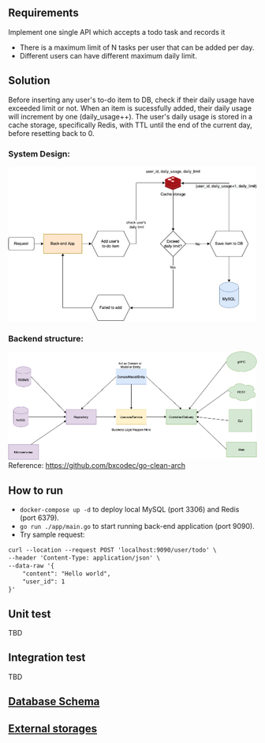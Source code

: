 ## Requirements
Implement one single API which accepts a todo task and records it
- There is a maximum limit of N tasks per user that can be added per day.
- Different users can have different maximum daily limit.

## Solution

Before inserting any user's to-do item to DB, check if their daily usage have exceeded limit or not. When an item is sucessfully added, their daily usage will increment by one (daily_usage++).
The user's daily usage is stored in a cache storage, specifically Redis, with TTL until the end of the current day, before resetting back to 0.

### System Design:
![alt text](./images/manabie.jpeg)

### Backend structure:
![alt text](./images/clean-arch.png)
Reference: https://github.com/bxcodec/go-clean-arch


## How to run
- `docker-compose up -d` to deploy local MySQL (port 3306) and Redis (port 6379).
- `go run ./app/main.go` to start running back-end application (port 9090).
- Try sample request:
```
curl --location --request POST 'localhost:9090/user/todo' \
--header 'Content-Type: application/json' \
--data-raw '{
    "content": "Hello world",
    "user_id": 1
}'
```

## Unit test
TBD

## Integration test
TBD

## [Database Schema](./scripts/database.sql)
## [External storages](./docker-compose.yaml)
